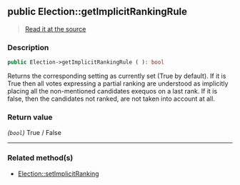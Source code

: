 ## public Election::getImplicitRankingRule

> [Read it at the source](https://github.com/julien-boudry/Condorcet/blob/master/src/Election.php#L290)

### Description    

```php
public Election->getImplicitRankingRule ( ): bool
```

Returns the corresponding setting as currently set (True by default).
If it is True then all votes expressing a partial ranking are understood as implicitly placing all the non-mentioned candidates exequos on a last rank.
If it is false, then the candidates not ranked, are not taken into account at all.
    

### Return value   

*(`bool`)* True / False


---------------------------------------

### Related method(s)      

* [Election::setImplicitRanking](/Docs/ApiReferences/Election%20Class/public%20Election--setImplicitRanking.md)    
